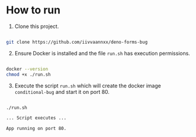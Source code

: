# How to run

1. Clone this project.

```sh

git clone https://github.com/iivvaannxx/deno-forms-bug

```

2. Ensure Docker is installed and the file `run.sh` has execution permissions.

```sh

docker --version
chmod +x ./run.sh

```

3. Execute the script `run.sh` which will create the docker image `conditional-bug` and start it on port 80.

```sh

./run.sh

... Script executes ...

App running on port 80.

```
